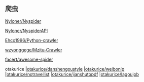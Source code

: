 ## 爬虫
[Nyloner/Nyspider](https://github.com/Nyloner/Nyspider)

[Nyloner/NyspiderAPI](https://github.com/Nyloner/NyspiderAPI)

[Ehco1996/Python-crawler](https://github.com/Ehco1996/Python-crawler)

[wzyonggege/Mzitu-Crawler](https://github.com/wzyonggege/Mzitu-Crawler)

[facert/awesome-spider](https://github.com/facert/awesome-spider)

otakurice
|[otakurice/danshengoustyle](https://github.com/otakurice/danshengoustyle)
|[otakurice/weibonlp](https://github.com/otakurice/weibonlp.git)
|[otakurice/notravellist](https://github.com/otakurice/notravellist.git)
|[otakurice/jianshutopdf](https://github.com/otakurice/jianshutopdf)
|[otakurice/lagoujob](https://github.com/otakurice/lagoujob)